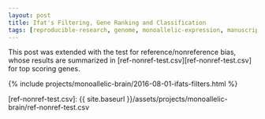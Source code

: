 ```yaml
---
layout: post
title: Ifat's Filtering, Gene Ranking and Classification
tags: [reproducible-research, genome, monoallelic-expression, manuscript]
---
```


This post was extended with the test for reference/nonreference bias, whose results are summarized in [ref-nonref-test.csv][ref-nonref-test.csv] for top scoring genes.

{% include projects/monoallelic-brain/2016-08-01-ifats-filters.html %}

[ref-nonref-test.csv]: {{ site.baseurl }}/assets/projects/monoallelic-brain/ref-nonref-test.csv
